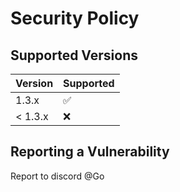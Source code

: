 # Security Policy

## Supported Versions


| Version | Supported          |
| ------- | ------------------ |
| 1.3.x   | :white_check_mark: |
| < 1.3.x | :x:                |

## Reporting a Vulnerability

Report to discord @Go
